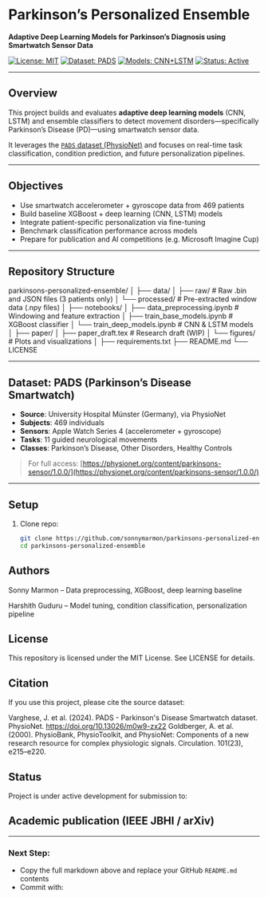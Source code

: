 # Parkinson’s Personalized Ensemble  
**Adaptive Deep Learning Models for Parkinson’s Diagnosis using Smartwatch Sensor Data**

[![License: MIT](https://img.shields.io/badge/License-MIT-yellow.svg)](LICENSE)
[![Dataset: PADS](https://img.shields.io/badge/Dataset-PhysioNet%20PADS-blue)](https://physionet.org/content/parkinsons-sensor/1.0.0/)
[![Models: CNN+LSTM](https://img.shields.io/badge/Models-CNN%20%7C%20LSTM%20%7C%20XGBoost-green)](#)
[![Status: Active](https://img.shields.io/badge/Status-Actively%20Developed-brightgreen)](#)

---

## Overview

This project builds and evaluates **adaptive deep learning models** (CNN, LSTM) and ensemble classifiers to detect movement disorders—specifically Parkinson’s Disease (PD)—using smartwatch sensor data.  

It leverages the [`PADS` dataset (PhysioNet)](https://physionet.org/content/parkinsons-sensor/1.0.0/) and focuses on real-time task classification, condition prediction, and future personalization pipelines.

---

## Objectives

- Use smartwatch accelerometer + gyroscope data from 469 patients
- Build baseline XGBoost + deep learning (CNN, LSTM) models
- Integrate patient-specific personalization via fine-tuning
- Benchmark classification performance across models
- Prepare for publication and AI competitions (e.g. Microsoft Imagine Cup)

---

## Repository Structure
parkinsons-personalized-ensemble/
│
├── data/
│ ├── raw/ # Raw .bin and JSON files (3 patients only)
│ └── processed/ # Pre-extracted window data (.npy files)
│
├── notebooks/
│ ├── data_preprocessing.ipynb # Windowing and feature extraction
│ ├── train_base_models.ipynb # XGBoost classifier
│ └── train_deep_models.ipynb # CNN & LSTM models
│
├── paper/
│ ├── paper_draft.tex # Research draft (WIP)
│ └── figures/ # Plots and visualizations
│
├── requirements.txt
├── README.md
└── LICENSE


---

## Dataset: PADS (Parkinson’s Disease Smartwatch)

- **Source**: University Hospital Münster (Germany), via PhysioNet  
- **Subjects**: 469 individuals  
- **Sensors**: Apple Watch Series 4 (accelerometer + gyroscope)  
- **Tasks**: 11 guided neurological movements  
- **Classes**: Parkinson’s Disease, Other Disorders, Healthy Controls  

> For full access: [https://physionet.org/content/parkinsons-sensor/1.0.0/](https://physionet.org/content/parkinsons-sensor/1.0.0/)

---

## Setup

1. Clone repo:
   ```bash
   git clone https://github.com/sonnymarmon/parkinsons-personalized-ensemble.git
   cd parkinsons-personalized-ensemble

## Authors
Sonny Marmon – Data preprocessing, XGBoost, deep learning baseline

Harshith Guduru – Model tuning, condition classification, personalization pipeline

## License
This repository is licensed under the MIT License. See LICENSE for details.

## Citation
If you use this project, please cite the source dataset:

Varghese, J. et al. (2024). PADS - Parkinson's Disease Smartwatch dataset. PhysioNet. https://doi.org/10.13026/m0w9-zx22
Goldberger, A. et al. (2000). PhysioBank, PhysioToolkit, and PhysioNet: Components of a new research resource for complex physiologic signals. Circulation. 101(23), e215–e220.

## Status
Project is under active development for submission to:

## Academic publication (IEEE JBHI / arXiv)


---

### Next Step:
- Copy the full markdown above and replace your GitHub `README.md` contents
- Commit with:

